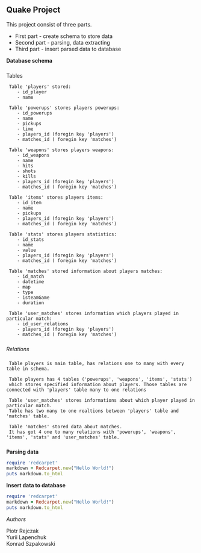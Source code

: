 Quake Project
---

This project consist of three parts.
-  First part - create schema to store data
-  Second part - parsing, data extracting
-  Third part - insert parsed data to database

**Database schema**

###

Tables
```
 Table 'players' stored:
    - id_player
    - name

 Table 'powerups' stores players powerups:
    - id_powerups
    - name
    - pickups
    - time
    - players_id (foregin key 'players')
    - matches_id ( foregin key 'matches')

 Table 'weapons' stores players weapons:
    - id_weapons
    - name
    - hits
    - shots
    - kills
    - players_id (foregin key 'players')
    - matches_id ( foregin key 'matches')

 Table 'items' stores players items:
    - id_item
    - name
    - pickups
    - players_id (foregin key 'players')
    - matches_id ( foregin key 'matches')

 Table 'stats' stores players statistics:
    - id_stats
    - name
    - value
    - players_id (foregin key 'players')
    - matches_id ( foregin key 'matches')

 Table 'matches' stored information about players matches:
    - id_match
    - datetime
    - map
    - type
    - isteamGame
    - duration

 Table 'user_matches' stores information which players played in particular match:
    - id_user_relations
    - players_id (foregin key 'players')
    - matches_id ( foregin key 'matches')
```

###

*Relations*

###

```
 Table players is main table, has relations one to many with every table in schema.

 Table players has 4 tables ('powerups', 'weapons', 'items', 'stats') 
 which stores specified information about players. Those tables are connected with 'players' table many to one relations

 Table 'user_matches' stores informations about which player played in particular match. 
 Table has two many to one realtions between 'players' table and 'matches' table.

 Table 'matches' stored data about matches.
 It has got 4 one to many relations with 'powerups', 'weapons', 'items', 'stats' and 'user_matches' table.
```

###

**Parsing data**

```ruby
require 'redcarpet'
markdown = Redcarpet.new("Hello World!")
puts markdown.to_html
```

**Insert data to database**

```ruby
require 'redcarpet'
markdown = Redcarpet.new("Hello World!")
puts markdown.to_html
```

*Authors*

Piotr Rejczak\
Yurii Lapenchuk\
Konrad Szpakowski

